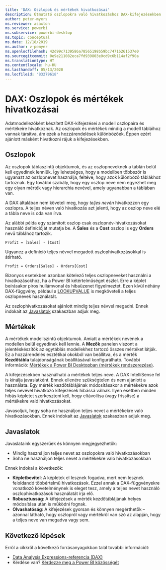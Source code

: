 ```yaml
---
title: 'DAX: Oszlopok és mértékek hivatkozásai'
description: Útmutató oszlopokra való hivatkozáshoz DAX-kifejezésekben lévő mértékekben.
author: peter-myers
ms.reviewer: asaxton
ms.service: powerbi
ms.subservice: powerbi-desktop
ms.topic: conceptual
ms.date: 12/18/2019
ms.author: v-pemyer
ms.openlocfilehash: 42d99c7139586a78565198b59bc74716261537e0
ms.sourcegitcommit: 0e9e211082eca7fd939803e0cd9c6b114af2f90a
ms.translationtype: HT
ms.contentlocale: hu-HU
ms.lasthandoff: 05/13/2020
ms.locfileid: "83279618"
---
```

# <a name="dax-column-and-measure-references"></a>DAX: Oszlopok és mértékek hivatkozásai

Adatmodellezőként készített DAX-kifejezései a modell oszlopaira és mértékeire hivatkoznak. Az oszlopok és mértékek mindig a modell tábláihoz vannak társítva, ám ezek a hozzárendelések különbözőek. Éppen ezért ajánlott másként hivatkozni rájuk a kifejezésekben.

## <a name="columns"></a>Oszlopok

Az oszlopok táblaszintű objektumok, és az oszlopneveknek a táblán belül kell egyedinek lenniük. Így lehetséges, hogy a modellben többször is ugyanazt az oszlopnevet használja, feltéve, hogy azok különböző táblákhoz tartoznak. Egy további szabály, hogy egy oszlop neve nem egyezhet meg egy olyan mérték vagy hierarchia nevével, amely ugyanabban a táblában van.

A DAX általában nem követeli meg, hogy _teljes nevén_ hivatkozzon egy oszlopra. A teljes néven való hivatkozás azt jelenti, hogy az oszlop neve elé a tábla neve is oda van írva.

Az alábbi példa egy számított oszlop csak oszlopnév-hivatkozásokat használó definícióját mutatja be. A **Sales** és a **Cost** oszlop is egy **Orders** nevű táblához tartozik.

```dax
Profit = [Sales] - [Cost]
```

Ugyanez a definíció teljes névvel megadott oszlophivatkozásokkal is átírható.

```dax
Profit = Orders[Sales] - Orders[Cost]
```

Bizonyos esetekben azonban kötelező teljes oszlopneveket használni a hivatkozásokhoz, ha a Power BI kétértelműséget észlel. Erre a képlet beírásakor piros hullámvonal és hibaüzenet figyelmeztet. Ezen kívül néhány DAX-függvény, például a [LOOKUPVALUE](/dax/lookupvalue-function-dax) is megköveteli a teljes oszlopnevek használatát.

Az oszlophivatkozásokat ajánlott mindig teljes névvel megadni. Ennek indokait az [Javaslatok](#recommendations) szakaszban adjuk meg.

## <a name="measures"></a>Mértékek

A mértékek modellszintű objektumok. Amiatt a mértékek nevének a modellen belül egyedinek kell lennie. A **Mezők** panelen viszont a jelentéskészítők az egytáblás modellekhez tartozó összes mértéket látják. Ez a hozzárendelés esztétikai okokból van beállítva, és a mérték **Kezdőtábla** tulajdonságának beállításával konfigurálható. További információ: [Mértékek a Power BI Desktopban (mértékek rendszerezése)](../transform-model/desktop-measures.md#organizing-your-measures).

A kifejezésekben használható a mértékek teljes neve. A DAX IntelliSense fel is kínálja javaslatként. Ennek ellenére szükségtelen és nem ajánlott a használata. Egy mérték kezdőtáblájának módosításakor a mértékekre azok teljes nevével hivatkozó kifejezések hibássá válnak. Ilyen esetben minden hibás képletet szerkeszteni kell, hogy eltávolítsa (vagy frissítse) a mértékekre való hivatkozásokat.

Javasoljuk, hogy soha ne használjon teljes nevet a mértékekre való hivatkozásokban. Ennek indokait az [Javaslatok](#recommendations) szakaszban adjuk meg.

## <a name="recommendations"></a>Javaslatok

Javaslataink egyszerűek és könnyen megjegyezhetők:

- Mindig használjon teljes nevet az oszlopokra való hivatkozásokban
- Soha ne használjon teljes nevet a mértékekre való hivatkozásokban

Ennek indokai a következők:

- **Képletbevitel**: A képletek el lesznek fogadva, mert nem lesznek feloldandó többértelmű hivatkozások. Ezzel annak a DAX-függvényekre vonatkozó követelménynek is eleget tesz, amely a teljes nevet használó oszlophivatkozások használatát írja elő.
- **Robusztusság**: A kifejezések a mérték kezdőtáblájának helyes módosítása után is működni fognak.
- **Olvashatóság**: A kifejezések gyorsan és könnyen megérthetők – azonnal látható, hogy oszlopról vagy mértékről van szó az alapján, hogy a teljes neve van megadva vagy sem.

## <a name="next-steps"></a>Következő lépések

Erről a cikkről a következő forrásanyagokban talál további információt:

- [Data Analysis Expressions-referencia (DAX)](/dax/)
- Kérdése van? [Kérdezze meg a Power BI közösségét](https://community.powerbi.com/)

